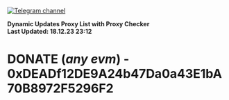 [![Telegram channel](https://img.shields.io/endpoint?url=https://runkit.io/damiankrawczyk/telegram-badge/branches/master?url=https://t.me/n4z4v0d)](https://t.me/n4z4v0d) 

**Dynamic Updates Proxy List with Proxy Checker**  
**Last Updated: 18.12.23 23:12**

# DONATE (_any evm_) - 0xDEADf12DE9A24b47Da0a43E1bA70B8972F5296F2
